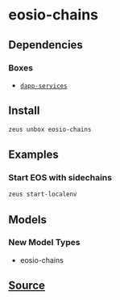 
eosio-chains
====================







## Dependencies
### Boxes
* [`dapp-services`](dapp-services.md)




## Install
```bash
zeus unbox eosio-chains
```
## Examples
### Start EOS with sidechains
```bash
zeus start-localenv
```





## Models
### New Model Types
* eosio-chains



## [Source](https://github.com/liquidapps-io/zeus-sdk/tree/master/boxes/groups/dapp-network/eosio-chains)